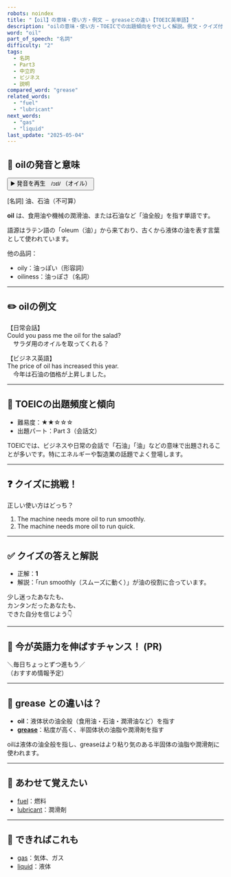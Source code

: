 ```yaml
---
robots: noindex
title: "【oil】の意味・使い方・例文 ― greaseとの違い【TOEIC英単語】"
description: "oilの意味・使い方・TOEICでの出題傾向をやさしく解説。例文・クイズ付きでgreaseとの違いもわかりやすく学べます。"
word: "oil"
part_of_speech: "名詞"
difficulty: "2"
tags:
  - 名詞
  - Part3
  - 中立的
  - ビジネス
  - 説明
compared_word: "grease"
related_words:
  - "fuel"
  - "lubricant"
next_words:
  - "gas"
  - "liquid"
last_update: "2025-05-04"
---
```


## 🔰 oilの発音と意味

<button class="play-audio" onclick="playTTS('oil')">
  <span class="play-audio-main">
    ▶️ 発音を再生　/ɔɪl/
  </span>
  <span class="play-audio-sub">
    （オイル）
  </span>
</button>

[名詞] 油、石油（不可算）

**oil** は、食用油や機械の潤滑油、または石油など「油全般」を指す単語です。

語源はラテン語の「oleum（油）」から来ており、古くから液体の油を表す言葉として使われています。

他の品詞：  
- oily：油っぽい（形容詞）
- oiliness：油っぽさ（名詞）

---

## ✏️ oilの例文

【日常会話】  
Could you pass me the oil for the salad?  
　サラダ用のオイルを取ってくれる？

【ビジネス英語】  
The price of oil has increased this year.  
　今年は石油の価格が上昇しました。

---

## 🎯 TOEICの出題頻度と傾向

- 難易度：★★☆☆☆
- 出題パート：Part 3（会話文）

TOEICでは、ビジネスや日常の会話で「石油」「油」などの意味で出題されることが多いです。特にエネルギーや製造業の話題でよく登場します。

---

## ❓ クイズに挑戦！

正しい使い方はどっち？

1. The machine needs more oil to run smoothly.  
2. The machine needs more oil to run quick.

---

## ✅ クイズの答えと解説

- 正解：**1**
- 解説：「run smoothly（スムーズに動く）」が油の役割に合っています。

少し迷ったあなたも、  
カンタンだったあなたも、  
できた自分を信じよう👇️

---

## 🚀 今が英語力を伸ばすチャンス！ (PR)

<div class="info-center">
＼毎日ちょっとずつ進もう／<br>  
（おすすめ情報予定）
</div>

---

## 🤔  grease との違いは？

- **oil**：液体状の油全般（食用油・石油・潤滑油など）を指す
- **[grease](/word/grease/)**：粘度が高く、半固体状の油脂や潤滑剤を指す

oilは液体の油全般を指し、greaseはより粘り気のある半固体の油脂や潤滑剤に使われます。

---

## 🧩 あわせて覚えたい

- [fuel](/word/fuel/)：燃料
- [lubricant](/word/lubricant/)：潤滑剤

---

## 📖 できればこれも

- [gas](/word/gas/)：気体、ガス
- [liquid](/word/liquid/)：液体

<!-- cvid: aid49_bid11 -->

